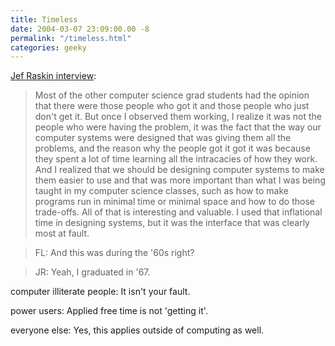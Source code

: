 ```yaml
---
title: Timeless
date: 2004-03-07 23:09:00.00 -8
permalink: "/timeless.html"
categories: geeky
---
```

[Jef Raskin interview](http://socrates.berkeley.edu/%7Efrank/BerkeleyGroks_Raskin.htm):

> Most of the other computer science grad students had the opinion that there were those people who got it and those people who just don't get it. But once I observed them working, I realize it was not the people who were having the problem, it was the fact that the way our computer systems were designed that was giving them all the problems, and the reason why the people got it got it was because they spent a lot of time learning all the intracacies of how they work. And I realized that we should be designing computer systems to make them easier to use and that was more important than what I was being taught in my computer science classes, such as how to make programs run in minimal time or minimal space and how to do those trade-offs. All of that is interesting and valuable. I used that inflational time in designing systems, but it was the interface that was clearly most at fault.

> FL: And this was during the '60s right?

> JR: Yeah, I graduated in '67.

computer illiterate people: It isn't your fault.

power users: Applied free time is not 'getting it'.

everyone else: Yes, this applies outside of computing as well.
